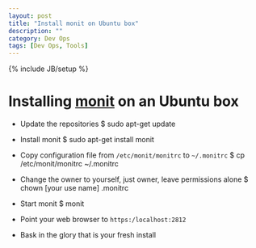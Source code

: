 ```yaml
---
layout: post
title: "Install monit on Ubuntu box"
description: ""
category: Dev Ops
tags: [Dev Ops, Tools]
---
```

{% include JB/setup %}

# Installing [monit](http://mmonit.com/monit/) on an Ubuntu box

- Update the repositories
    $ sudo apt-get update

- Install monit
    $ sudo apt-get install monit

- Copy configuration file from `/etc/monit/monitrc` to `~/.monitrc`
    $ cp /etc/monit/monitrc ~/.monitrc

- Change the owner to yourself, just owner, leave permissions alone
    $ chown [your use name] .monitrc

- Start monit
    $ monit

- Point your web browser to `https:/localhost:2812`

- Bask in the glory that is your fresh install
